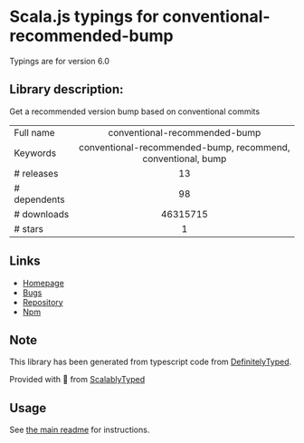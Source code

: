 
# Scala.js typings for conventional-recommended-bump

Typings are for version 6.0

## Library description:
Get a recommended version bump based on conventional commits

|                    |                 |
| ------------------ | :-------------: |
| Full name          | conventional-recommended-bump |
| Keywords           | conventional-recommended-bump, recommend, conventional, bump |
| # releases         | 13 |
| # dependents       | 98 |
| # downloads        | 46315715 |
| # stars            | 1 |

## Links
- [Homepage](https://github.com/conventional-changelog/conventional-changelog/tree/master/packages/conventional-recommended-bump#readme)
- [Bugs](https://github.com/conventional-changelog/conventional-changelog/issues)
- [Repository](https://github.com/conventional-changelog/conventional-changelog)
- [Npm](https://www.npmjs.com/package/conventional-recommended-bump)
    


## Note
This library has been generated from typescript code from [DefinitelyTyped](https://definitelytyped.org).

Provided with :purple_heart: from [ScalablyTyped](https://github.com/oyvindberg/ScalablyTyped)

## Usage
See [the main readme](../../readme.md) for instructions.


